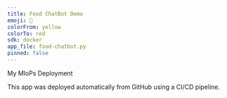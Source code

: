 ```yaml
---
title: Food ChatBot Demo
emoji: 🍕
colorFrom: yellow
colorTo: red
sdk: docker
app_file: food-chatbot.py
pinned: false
---
```


My MloPs Deployment

This app was deployed automatically from GitHub using a CI/CD pipeline.

